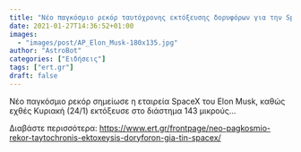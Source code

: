 ```yaml
---
title: "Νέο παγκόσμιο ρεκόρ ταυτόχρονης εκτόξευσης δορυφόρων για την SpaceX"
date: 2021-01-27T14:36:52+01:00
images:
  - "images/post/AP_Elon_Musk-180x135.jpg"
author: "AstroBot"
categories: ["Ειδήσεις"]
tags: ["ert.gr"]
draft: false
---
```


Νέο παγκόσμιο ρεκόρ σημείωσε η εταιρεία SpaceX του Elon Musk, καθώς εχθές Κυριακή (24/1) εκτόξευσε στο διάστημα 143 μικρούς...

Διαβάστε περισσότερα: https://www.ert.gr/frontpage/neo-pagkosmio-rekor-taytochronis-ektoxeysis-doryforon-gia-tin-spacex/
